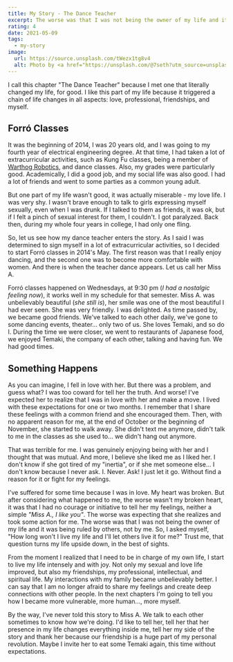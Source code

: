 ```yaml
---
title: My Story - The Dance Teacher
excerpt: The worse was that I was not being the owner of my life and it was being ruled by others, not by me. So, I asked myself, "How long won't I live my life and I'll let others live it for me?" Trust me, that question turns my life upside down, in the best of sights.
rating: 4
date: 2021-05-09
tags:
  - my-story
image:
  url: https://source.unsplash.com/tWezx1tg8v4
  alt: Photo by <a href="https://unsplash.com/@7seth?utm_source=unsplash&utm_medium=referral&utm_content=creditCopyText">Preillumination SeTh</a> on <a href="https://unsplash.com/s/photos/dance-pose?utm_source=unsplash&utm_medium=referral&utm_content=creditCopyText">Unsplash</a>
---
```


I call this chapter "The Dance Teacher" because I met one that literally changed my life, for good. I like this part of my life because it triggered a chain of life changes in all aspects: love, professional, friendships, and myself.

## Forró Classes

It was the beginning of 2014, I was 20 years old, and I was going to my fourth year of electrical engineering degree. At that time, I had taken a lot of extracurricular activities, such as Kung Fu classes, being a member of [Warthog Robotics](https://www.facebook.com/WarthogRobotics/), and dance classes. Also, my grades were particularly good. Academically, I did a good job, and my social life was also good. I had a lot of friends and went to some parties as a common young adult.

But one part of my life wasn't good, it was actually miserable - my love life. I was very shy. I wasn't brave enough to talk to girls expressing myself sexually, even when I was drunk. If I talked to them as friends, it was ok, but if I felt a pinch of sexual interest for them, I couldn't. I got paralyzed. Back then, during my whole four years in college, I had only one fling.

So, let us see how my dance teacher enters the story. As I said I was determined to sign myself in a lot of extracurricular activities, so I decided to start Forró classes in 2014's May. The first reason was that I really enjoy dancing, and the second one was to become more comfortable with women. And there is when the teacher dance appears. Let us call her Miss A.

Forró classes happened on Wednesdays, at 9:30 pm (_I had a nostalgic feeling now_), it works well in my schedule for that semester. Miss A. was unbelievably beautiful (_she still is_), her smile was one of the most beautiful I had ever seen. She was very friendly. I was delighted. As time passed by, we became good friends. We've talked to each other daily, we've gone to some dancing events, theater... only two of us. She loves Temaki, and so do I. During the time we were closer, we went to restaurants of Japanese food, we enjoyed Temaki, the company of each other, talking and having fun. We had good times.

## Something Happens

As you can imagine, I fell in love with her. But there was a problem, and guess what? I was too coward for tell her the truth. And worse! I've expected her to realize that I was in love with her and make a move. I lived with these expectations for one or two months. I remember that I share these feelings with a common friend and she encouraged them. Then, with no apparent reason for me, at the end of October or the beginning of November, she started to walk away. She didn't text me anymore, didn't talk to me in the classes as she used to... we didn't hang out anymore.

That was terrible for me. I was genuinely enjoying being with her and I thought that was mutual. And more, I believe she liked me as I liked her. I don't know if she got tired of my "inertia", or if she met someone else... I don't know because I never ask. I. Never. Ask! I just let it go. Without find a reason for it or fight for my feelings.

I've suffered for some time because I was in love. My heart was broken. But after considering what happened to me, the worse wasn't my broken heart, it was that I had no courage or initiative to tell her my feelings, neither a simple _"Miss A., I like you"_. The worse was expecting that she realizes and took some action for me. The worse was that I was not being the owner of my life and it was being ruled by others, not by me. So, I asked myself, "How long won't I live my life and I'll let others live it for me?" Trust me, that question turns my life upside down, in the best of sights.

From the moment I realized that I need to be in charge of my own life, I start to live my life intensely and with joy. Not only my sexual and love life improved, but also my friendships, my professional, intellectual, and spiritual life. My interactions with my family became unbelievably better. I can say that I am no longer afraid to share my feelings and create deep connections with other people. In the next chapters I'm going to tell you how I became more vulnerable, more human..., more myself.

By the way, I've never told this story to Miss A. We talk to each other sometimes to know how we're doing. I'd like to tell her, tell her that her presence in my life changes everything inside me, tell her my side of the story and thank her because our friendship is a huge part of my personal revolution. Maybe I invite her to eat some Temaki again, this time without expectations.
